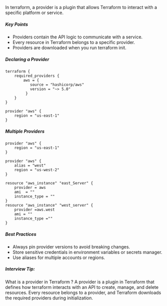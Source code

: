 In terraform, a provider is a plugin that allows Terraform to interact with a specific platform or service.
##### Key Points
- Providers contain the API logic to communicate with a service.
- Every resource in Terraform belongs to a specific provider.
- Providers are downloaded when you run terraform init.
##### Declaring a Provider
```
terraform {
	required_providers {
		aws = {
		   source = "hashicorp/aws"
		   version = "~> 5.0"
		 }
	}
}

provider "aws" {
	region = "us-east-1"
}
```

##### Multiple Providers
```
provider "aws" {
	region = "us-east-1"
}

provider "aws" {
	alias = "west"
	region = "us-west-2"
}

resource "aws_instance" "east_Server" {
	provider = aws
	ami  = ""
	instance_type = ""
}
resource "aws_instance" "west_server" {
	provider =aws.west
	ami = ""
	instance_type =""
}
```

##### Best Practices
- Always pin provider versions to avoid breaking changes.
- Store sensitive credentials in environment variables or secrets manager.
- Use aliases for multiple accounts or regions.
##### Interview Tip:
What is a provider in Terraform ?
A provider is a plugin in Terraform that defines how terraform interacts with an API to create, manage, and delete resources. Every resource belongs to a provider, and Terraform downloads the required providers during initialization.